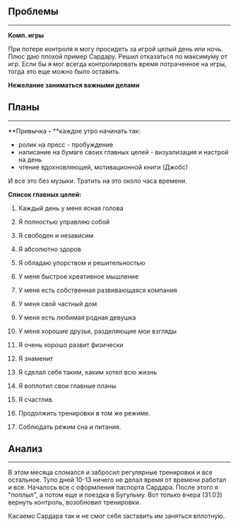 ## Проблемы

---

**Комп. игры**

При потере контроля я могу просидеть за игрой целый день или ночь. Плюс даю плохой пример Сардару. Решил отказаться по максимуму от игр. Если бы я мог всегда контролировать время потраченное на игры, тогда это еще можно было оставить.

**Нежелание заниматься важными делами**

## Планы

---

**Привычка **-** **каждое утро начинать так:

* ролик на пресс - пробуждение
* написание на бумаге своих главных целей - визуализация и настрой на день
* чтение вдохновляющей, мотивационной книги \(Джобс\)

И все это без музыки. Тратить на это около часа времени.

**Список главных целей:**

1. Каждый день у меня ясная голова
2. Я полностью управляю собой
3. Я свободен и независим
4. Я абсолютно здоров
5. Я обладаю упорством и решительностью
6. У меня быстрое креативное мышление
7. У меня есть собственная развивающаяся компания
8. У меня свой частный дом
9. У меня есть любимая родная девушка
10. У меня хорошие друзья, разделяющие мои взгляды
11. Я очень хорошо развит физически
12. Я знаменит
13. Я сделал себя таким, каким хотел всю жизнь
14. Я воплотил свои главные планы
15. Я счастлив.

16. Продолжить тренировки в том же режиме.

17. Соблюдать режим сна и питания.

## Анализ

---

В этом месяца сломался и забросил регулярные тренировки и все остальное. Тупо дней 10-13 ничего не делал время от времени работал и все. Началось все с оформления паспорта Сардара. После этого я "поплыл", а потом еще и поездка в Бугульму. Вот только вчера \(31.03\) вернуть контроль, возобновил тренировки.  
  
Касаемо Сардара так и не смог себя заставить им заняться вплотную.

